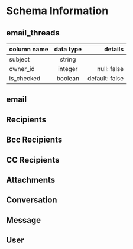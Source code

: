 # Schema Information

## email_threads
| column name | data type | details                  |
|-------------|:---------:|-------------------------:|
| subject     | string    |                          |
| owner_id    | integer   | null: false              |
| is_checked  | boolean   | default: false           |


## email

## Recipients

## Bcc Recipients

## CC Recipients

## Attachments

## Conversation

## Message

## User

